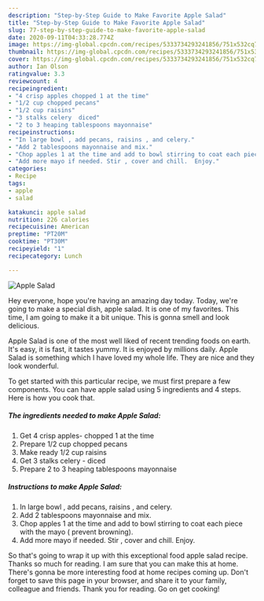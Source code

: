 ```yaml
---
description: "Step-by-Step Guide to Make Favorite Apple Salad"
title: "Step-by-Step Guide to Make Favorite Apple Salad"
slug: 77-step-by-step-guide-to-make-favorite-apple-salad
date: 2020-09-11T04:33:28.774Z
image: https://img-global.cpcdn.com/recipes/5333734293241856/751x532cq70/apple-salad-recipe-main-photo.jpg
thumbnail: https://img-global.cpcdn.com/recipes/5333734293241856/751x532cq70/apple-salad-recipe-main-photo.jpg
cover: https://img-global.cpcdn.com/recipes/5333734293241856/751x532cq70/apple-salad-recipe-main-photo.jpg
author: Ian Olson
ratingvalue: 3.3
reviewcount: 4
recipeingredient:
- "4 crisp apples chopped 1 at the time"
- "1/2 cup chopped pecans"
- "1/2 cup raisins"
- "3 stalks celery  diced"
- "2 to 3 heaping tablespoons mayonnaise"
recipeinstructions:
- "In large bowl , add pecans, raisins , and celery."
- "Add 2 tablespoons mayonnaise and mix."
- "Chop apples 1 at the time and add to bowl stirring to coat each piece with the mayo ( prevent browning)."
- "Add more mayo if needed. Stir , cover and chill.  Enjoy."
categories:
- Recipe
tags:
- apple
- salad

katakunci: apple salad 
nutrition: 226 calories
recipecuisine: American
preptime: "PT20M"
cooktime: "PT30M"
recipeyield: "1"
recipecategory: Lunch

---
```



![Apple Salad](https://img-global.cpcdn.com/recipes/5333734293241856/751x532cq70/apple-salad-recipe-main-photo.jpg)

Hey everyone, hope you're having an amazing day today. Today, we're going to make a special dish, apple salad. It is one of my favorites. This time, I am going to make it a bit unique. This is gonna smell and look delicious.

Apple Salad is one of the most well liked of recent trending foods on earth. It's easy, it is fast, it tastes yummy. It is enjoyed by millions daily. Apple Salad is something which I have loved my whole life. They are nice and they look wonderful.




To get started with this particular recipe, we must first prepare a few components. You can have apple salad using 5 ingredients and 4 steps. Here is how you cook that.

##### The ingredients needed to make Apple Salad:

1. Get 4 crisp apples- chopped 1 at the time
1. Prepare 1/2 cup chopped pecans
1. Make ready 1/2 cup raisins
1. Get 3 stalks celery - diced
1. Prepare 2 to 3 heaping tablespoons mayonnaise




##### Instructions to make Apple Salad:

1. In large bowl , add pecans, raisins , and celery.
1. Add 2 tablespoons mayonnaise and mix.
1. Chop apples 1 at the time and add to bowl stirring to coat each piece with the mayo ( prevent browning).
1. Add more mayo if needed. Stir , cover and chill.  Enjoy.




So that's going to wrap it up with this exceptional food apple salad recipe. Thanks so much for reading. I am sure that you can make this at home. There's gonna be more interesting food at home recipes coming up. Don't forget to save this page in your browser, and share it to your family, colleague and friends. Thank you for reading. Go on get cooking!
